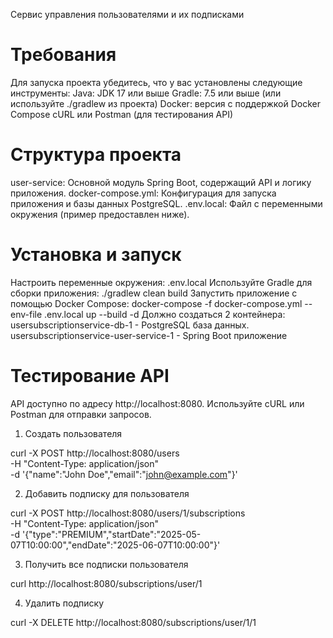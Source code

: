 Сервис управления пользователями и их подписками

# Требования

Для запуска проекта убедитесь, что у вас установлены следующие инструменты:
Java: JDK 17 или выше
Gradle: 7.5 или выше (или используйте ./gradlew из проекта)
Docker: версия с поддержкой Docker Compose
cURL или Postman (для тестирования API)

# Структура проекта

user-service: Основной модуль Spring Boot, содержащий API и логику приложения.
docker-compose.yml: Конфигурация для запуска приложения и базы данных PostgreSQL.
.env.local: Файл с переменными окружения (пример предоставлен ниже).

# Установка и запуск
Настроить переменные окружения: .env.local
Используйте Gradle для сборки приложения: ./gradlew clean build
Запустить приложение с помощью Docker Compose: docker-compose -f docker-compose.yml --env-file .env.local up --build -d
    Должно создаться 2 контейнера: usersubscriptionservice-db-1 - PostgreSQL база данных.
                                   usersubscriptionservice-user-service-1 - Spring Boot приложение

# Тестирование API
API доступно по адресу http://localhost:8080. Используйте cURL или Postman для отправки запросов.
1. Создать пользователя

curl -X POST http://localhost:8080/users \
-H "Content-Type: application/json" \
-d '{"name":"John Doe","email":"john@example.com"}'

2. Добавить подписку для пользователя

curl -X POST http://localhost:8080/users/1/subscriptions \
-H "Content-Type: application/json" \
-d '{"type":"PREMIUM","startDate":"2025-05-07T10:00:00","endDate":"2025-06-07T10:00:00"}'

3. Получить все подписки пользователя

curl http://localhost:8080/subscriptions/user/1

4. Удалить подписку

curl -X DELETE http://localhost:8080/subscriptions/user/1/1